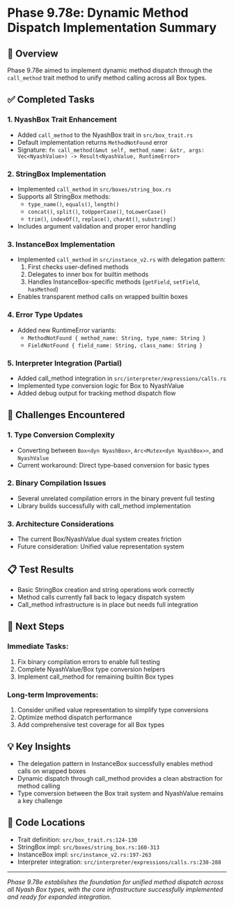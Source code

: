 # Phase 9.78e: Dynamic Method Dispatch Implementation Summary

## 🎯 Overview
Phase 9.78e aimed to implement dynamic method dispatch through the `call_method` trait method to unify method calling across all Box types.

## ✅ Completed Tasks

### 1. **NyashBox Trait Enhancement**
- Added `call_method` to the NyashBox trait in `src/box_trait.rs`
- Default implementation returns `MethodNotFound` error
- Signature: `fn call_method(&mut self, method_name: &str, args: Vec<NyashValue>) -> Result<NyashValue, RuntimeError>`

### 2. **StringBox Implementation**
- Implemented `call_method` in `src/boxes/string_box.rs`
- Supports all StringBox methods:
  - `type_name()`, `equals()`, `length()`
  - `concat()`, `split()`, `toUpperCase()`, `toLowerCase()`
  - `trim()`, `indexOf()`, `replace()`, `charAt()`, `substring()`
- Includes argument validation and proper error handling

### 3. **InstanceBox Implementation**
- Implemented `call_method` in `src/instance_v2.rs` with delegation pattern:
  1. First checks user-defined methods
  2. Delegates to inner box for builtin methods
  3. Handles InstanceBox-specific methods (`getField`, `setField`, `hasMethod`)
- Enables transparent method calls on wrapped builtin boxes

### 4. **Error Type Updates**
- Added new RuntimeError variants:
  - `MethodNotFound { method_name: String, type_name: String }`
  - `FieldNotFound { field_name: String, class_name: String }`

### 5. **Interpreter Integration (Partial)**
- Added call_method integration in `src/interpreter/expressions/calls.rs`
- Implemented type conversion logic for Box<dyn NyashBox> to NyashValue
- Added debug output for tracking method dispatch flow

## 🚧 Challenges Encountered

### 1. **Type Conversion Complexity**
- Converting between `Box<dyn NyashBox>`, `Arc<Mutex<dyn NyashBox>>`, and `NyashValue`
- Current workaround: Direct type-based conversion for basic types

### 2. **Binary Compilation Issues**
- Several unrelated compilation errors in the binary prevent full testing
- Library builds successfully with call_method implementation

### 3. **Architecture Considerations**
- The current Box/NyashValue dual system creates friction
- Future consideration: Unified value representation system

## 📋 Test Results
- Basic StringBox creation and string operations work correctly
- Method calls currently fall back to legacy dispatch system
- Call_method infrastructure is in place but needs full integration

## 🔮 Next Steps

### Immediate Tasks:
1. Fix binary compilation errors to enable full testing
2. Complete NyashValue/Box type conversion helpers
3. Implement call_method for remaining builtin Box types

### Long-term Improvements:
1. Consider unified value representation to simplify type conversions
2. Optimize method dispatch performance
3. Add comprehensive test coverage for all Box types

## 💡 Key Insights
- The delegation pattern in InstanceBox successfully enables method calls on wrapped boxes
- Dynamic dispatch through call_method provides a clean abstraction for method calling
- Type conversion between the Box trait system and NyashValue remains a key challenge

## 📝 Code Locations
- Trait definition: `src/box_trait.rs:124-130`
- StringBox impl: `src/boxes/string_box.rs:160-313`
- InstanceBox impl: `src/instance_v2.rs:197-263`
- Interpreter integration: `src/interpreter/expressions/calls.rs:230-288`

---

*Phase 9.78e establishes the foundation for unified method dispatch across all Nyash Box types, with the core infrastructure successfully implemented and ready for expanded integration.*
